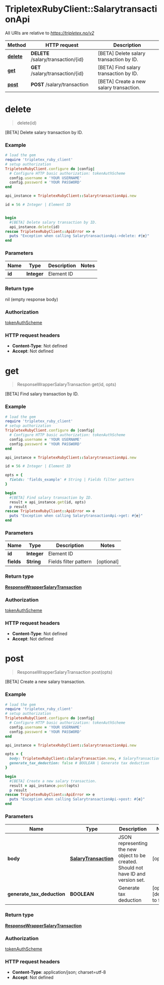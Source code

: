 # TripletexRubyClient::SalarytransactionApi

All URIs are relative to *https://tripletex.no/v2*

Method | HTTP request | Description
------------- | ------------- | -------------
[**delete**](SalarytransactionApi.md#delete) | **DELETE** /salary/transaction/{id} | [BETA] Delete salary transaction by ID.
[**get**](SalarytransactionApi.md#get) | **GET** /salary/transaction/{id} | [BETA] Find salary transaction by ID.
[**post**](SalarytransactionApi.md#post) | **POST** /salary/transaction | [BETA] Create a new salary transaction.


# **delete**
> delete(id)

[BETA] Delete salary transaction by ID.



### Example
```ruby
# load the gem
require 'tripletex_ruby_client'
# setup authorization
TripletexRubyClient.configure do |config|
  # Configure HTTP basic authorization: tokenAuthScheme
  config.username = 'YOUR USERNAME'
  config.password = 'YOUR PASSWORD'
end

api_instance = TripletexRubyClient::SalarytransactionApi.new

id = 56 # Integer | Element ID


begin
  #[BETA] Delete salary transaction by ID.
  api_instance.delete(id)
rescue TripletexRubyClient::ApiError => e
  puts "Exception when calling SalarytransactionApi->delete: #{e}"
end
```

### Parameters

Name | Type | Description  | Notes
------------- | ------------- | ------------- | -------------
 **id** | **Integer**| Element ID | 

### Return type

nil (empty response body)

### Authorization

[tokenAuthScheme](../README.md#tokenAuthScheme)

### HTTP request headers

 - **Content-Type**: Not defined
 - **Accept**: Not defined



# **get**
> ResponseWrapperSalaryTransaction get(id, opts)

[BETA] Find salary transaction by ID.



### Example
```ruby
# load the gem
require 'tripletex_ruby_client'
# setup authorization
TripletexRubyClient.configure do |config|
  # Configure HTTP basic authorization: tokenAuthScheme
  config.username = 'YOUR USERNAME'
  config.password = 'YOUR PASSWORD'
end

api_instance = TripletexRubyClient::SalarytransactionApi.new

id = 56 # Integer | Element ID

opts = { 
  fields: 'fields_example' # String | Fields filter pattern
}

begin
  #[BETA] Find salary transaction by ID.
  result = api_instance.get(id, opts)
  p result
rescue TripletexRubyClient::ApiError => e
  puts "Exception when calling SalarytransactionApi->get: #{e}"
end
```

### Parameters

Name | Type | Description  | Notes
------------- | ------------- | ------------- | -------------
 **id** | **Integer**| Element ID | 
 **fields** | **String**| Fields filter pattern | [optional] 

### Return type

[**ResponseWrapperSalaryTransaction**](ResponseWrapperSalaryTransaction.md)

### Authorization

[tokenAuthScheme](../README.md#tokenAuthScheme)

### HTTP request headers

 - **Content-Type**: Not defined
 - **Accept**: Not defined



# **post**
> ResponseWrapperSalaryTransaction post(opts)

[BETA] Create a new salary transaction.



### Example
```ruby
# load the gem
require 'tripletex_ruby_client'
# setup authorization
TripletexRubyClient.configure do |config|
  # Configure HTTP basic authorization: tokenAuthScheme
  config.username = 'YOUR USERNAME'
  config.password = 'YOUR PASSWORD'
end

api_instance = TripletexRubyClient::SalarytransactionApi.new

opts = { 
  body: TripletexRubyClient::SalaryTransaction.new, # SalaryTransaction | JSON representing the new object to be created. Should not have ID and version set.
  generate_tax_deduction: false # BOOLEAN | Generate tax deduction
}

begin
  #[BETA] Create a new salary transaction.
  result = api_instance.post(opts)
  p result
rescue TripletexRubyClient::ApiError => e
  puts "Exception when calling SalarytransactionApi->post: #{e}"
end
```

### Parameters

Name | Type | Description  | Notes
------------- | ------------- | ------------- | -------------
 **body** | [**SalaryTransaction**](SalaryTransaction.md)| JSON representing the new object to be created. Should not have ID and version set. | [optional] 
 **generate_tax_deduction** | **BOOLEAN**| Generate tax deduction | [optional] [default to false]

### Return type

[**ResponseWrapperSalaryTransaction**](ResponseWrapperSalaryTransaction.md)

### Authorization

[tokenAuthScheme](../README.md#tokenAuthScheme)

### HTTP request headers

 - **Content-Type**: application/json; charset=utf-8
 - **Accept**: Not defined



